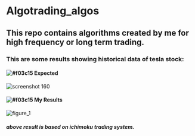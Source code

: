 # Algotrading_algos

##  This repo contains algorithms created by me for high frequency or long term trading.

### This are some results showing historical data of tesla stock:

#### ![#f03c15](https://placehold.it/15/f03c15/000000?text=+) Expected

![screenshot 160](https://user-images.githubusercontent.com/10709662/29187671-3241669a-7e2e-11e7-97b6-8176c54d07c8.png)

#### ![#f03c15](https://placehold.it/15/f03c15/000000?text=+) My Results

![figure_1](https://user-images.githubusercontent.com/10709662/29187596-f529ffb0-7e2d-11e7-8c9c-0b72d7557e78.png)

##### above result is based on ichimoku trading system.





